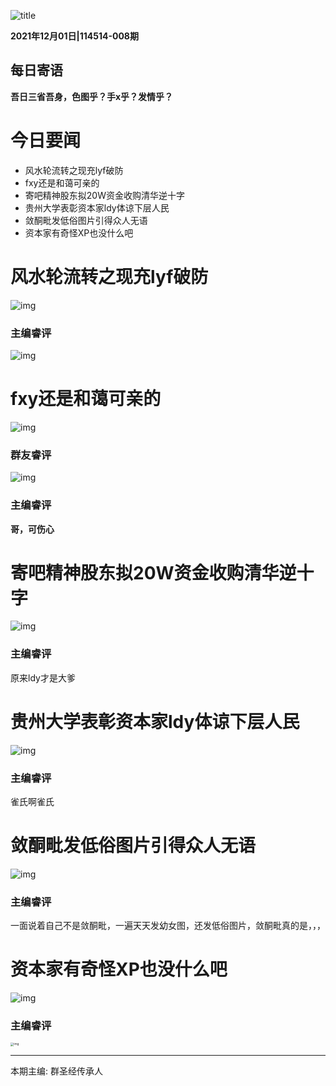 ![title](../../pic/title.jpg)

**2021年12月01日|114514-008期**

## 每日寄语

**吾日三省吾身，色图乎？手x乎？发情乎？**

# 今日要闻

* 风水轮流转之现充lyf破防
* fxy还是和蔼可亲的
* 寄吧精神股东拟20W资金收购清华逆十字
* 贵州大学表彰资本家ldy体谅下层人民
* 敛酮毗发低俗图片引得众人无语
* 资本家有奇怪XP也没什么吧

# 风水轮流转之现充lyf破防

![img](pic/2.png)

### 主编睿评

![img](pic/3.png)

# fxy还是和蔼可亲的

![img](pic/4.png)

### 群友睿评

![img](pic/5.png)

### 主编睿评

**哥，可伤心**

# 寄吧精神股东拟20W资金收购清华逆十字

![img](pic/6.png)

### 主编睿评

原来ldy才是大爹

# 贵州大学表彰资本家ldy体谅下层人民

![img](pic/7.png)

### 主编睿评

雀氏啊雀氏

# 敛酮毗发低俗图片引得众人无语

![img](pic/8.png)

### 主编睿评

一面说着自己不是敛酮毗，一遍天天发幼女图，还发低俗图片，敛酮毗真的是，，，

# 资本家有奇怪XP也没什么吧

![img](pic/1.png)

### 主编睿评

<img src="../../pic/2.jpg" alt="img" style="zoom:33%;" />

---

本期主编: 群圣经传承人

